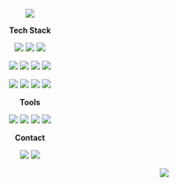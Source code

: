 <p align="center"><img src="https://capsule-render.vercel.app/api?type=waving&height=200&maxWidth=100%&color=0:E55D87, 100:5FC3E4&section=header&text=heejoo Jeong&fontColor=ffffff&fontSize=50&fontAlign=77&fontAlignY=35" /></p>


<!-- **<p align="center">Hi, There! </br> I'm Heejoo Jeong. </br> student developer</p>** -->

**<p align="center">Tech Stack</p>**

<p align="center">
  <a href="" target="_blank"><img src="https://img.shields.io/badge/JAVA-007396?style=flat-square&logo=Java&logoColor=white"/></a>
  <a href="" target="_blank"><img src="https://img.shields.io/badge/Kotlin-0095D5?style=flat-square&logo=Kotlin&logoColor=white"/></a>
  <a href="" target="_blank"><img src="https://img.shields.io/badge/Android-3DDC84?style=flat-square&logo=Android&logoColor=white"/></a>
</p>

<p align="center">
  <a href="" target="_blank"><img src="https://img.shields.io/badge/C-A8B9CC?style=flat-square&logo=C&logoColor=white"/></a>
  <a href="" target="_blank"><img src="https://img.shields.io/badge/Python-3776AB?style=flat-square&logo=Python&logoColor=white"/></a>
  <a href="" target="_blank"><img src="https://img.shields.io/badge/CSS-1572B6?style=flat-square&logo=CSS3&logoColor=white"/></a>
  <a href="" target="_blank"><img src="https://img.shields.io/badge/JavaScript-F7DF1E?style=flat-square&logo=JavaScript&logoColor=white"/></a>
</p>

<p align="center">
  <a href="" target="_blank"><img src="https://img.shields.io/badge/MySQL-4479A1?style=flat-square&logo=MySQL&logoColor=white"/></a>
  <a href="" target="_blank"><img src="https://img.shields.io/badge/Node.js-339933?style=flat-square&logo=Node.js&logoColor=white"/></a>
  <a href="" target="_blank"><img src="https://img.shields.io/badge/Socket.io-010101?style=flat-square&logo=Socket.io&logoColor=white"/></a>
  <a href="" target="_blank"><img src="https://img.shields.io/badge/Amazon AWS-232F3E?style=flat-square&logo=Amazon AWS&logoColor=white"/></a>
</p>


<!-- **<p align="center">I'm currently learning...</p>**

<p align="center">
  <a href="" target="_blank"><img src="https://img.shields.io/badge/Spring-6DB33F?style=flat-square&logo=Spring&logoColor=white"/></a>
  <a href="" target="_blank"><img src="https://img.shields.io/badge/Spring Boot-6DB33F?style=flat-square&logo=Spring Boot&logoColor=white"/></a>
</p> -->


**<p align="center">Tools</p>**

<p align="center">
  <a href="" target="_blank"><img src="https://img.shields.io/badge/Slack-4A154B?style=flat-square&logo=Slack&logoColor=white"/></a>
  <a href="" target="_blank"><img src="https://img.shields.io/badge/Git-F05032?style=flat-square&logo=Git&logoColor=white"/></a>
  <a href="" target="_blank"><img src="https://img.shields.io/badge/Figma-F24E1E?style=flat-square&logo=Figma&logoColor=white"/></a>
  <a href="" target="_blank"><img src="http://is.am/52j8"/></a>
</p>


**<p align="center">Contact</p>**

<p align="center">
  <a href="https://velog.io/@andkjyk" target="_blank"><img src="https://img.shields.io/badge/ Tech Blog-11B48A?style=flat-square&logo=Velog&logoColor=white"/></a>
  <a href="https://www.instagram.com/heeheej._.v/" target="_blank"><img src="https://img.shields.io/badge/Instagram-E4405F?style=flat-square&logo=Instagram&logoColor=white"/></a>
</p>

<p align="right"><a href="https://hits.seeyoufarm.com"><img src="https://hits.seeyoufarm.com/api/count/incr/badge.svg?url=https%3A%2F%2Fgithub.com%2Fheeheejj&count_bg=%23E7B0DE&title_bg=%23D5D5D5&icon=&icon_color=%23E7E7E7&title=hits&edge_flat=false"/></a></p>


<!-- [![github stats](https://github-readme-stats.vercel.app/api?username=heeheejj&show_icons=true&theme=vue&hide_border=true&count_private=true&hide=stars,issues&include_all_commits=true)](https://github.com/heeheejj) -->
<!-- [![Top Langs](https://github-readme-stats.vercel.app/api/top-langs/?username=heeheejj&layout=compact&count_private=true&include_all_commits=true)](https://github.com/heeheejj) -->



